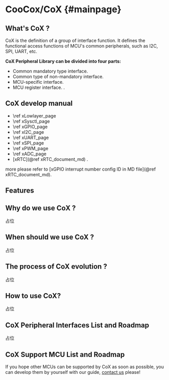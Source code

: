 
CooCox/CoX   {#mainpage}
========
 
What's CoX ?
-----
 CoX is the definition of a group of interface function.
 It defines the functional access functions of MCU's common peripherals, 
 such as I2C, SPI, UART, etc.


 **CoX Peripheral Library can be divided into four parts:**
 - Common mandatory type interface.
 - Common type of non-mandatory interface.
 - MCU-specific interface.
 - MCU register interface.
 .

CoX develop manual 
----
  - \ref xLowlayer_page
  - \ref xSysctl_page
  - \ref xGPIO_page
  - \ref xI2C_page
  - \ref xUART_page
  - \ref xSPI_page
  - \ref xPWM_page
  - \ref xADC_page
  - [xRTC](@ref xRTC_document_md)
  .
  
more please refer to [xGPIO interrupt number config ID in MD file](@ref xRTC_document_md).
 
Features
----------


 <h2>Why do we use CoX ?</h2>
占位
 
 <h2>When should we use CoX ?</h2>
占位

 <h2>The process of CoX evolution ?</h2>
 占位

 <h2> How to use CoX?</h2>
占位

 <h2>CoX Peripheral Interfaces List and Roadmap</h2>
占位

 <h2>CoX Support MCU List and Roadmap</h2>
 If you hope other MCUs can be supported by CoX as soon as possible, 
 you can develop them by yourself with our guide, 
 <a href="mailto:master@coocox.com">contact us</a> please!
